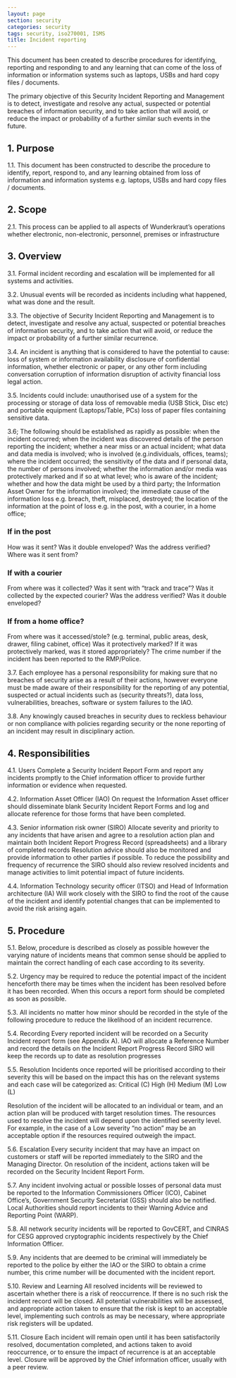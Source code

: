 ```yaml
---
layout: page
section: security
categories: security
tags: security, iso270001, ISMS
title: Incident reporting
---
```


This document has been created to describe procedures for identifying, reporting and responding to and any learning that can come of the loss of information or information systems such as laptops, USBs and hard copy files / documents.

The primary objective of this Security Incident Reporting and Management is to detect, investigate and resolve any actual, suspected or potential breaches of information security, and to take action that will avoid, or reduce the impact or probability of a further similar such events in the future.


## 1. Purpose
1.1. This document has been constructed to describe the procedure to identify, report,
respond to, and any learning obtained from loss of information and information systems e.g. laptops, USBs and hard copy files / documents.

## 2. Scope
2.1. This process can be applied to all aspects of Wunderkraut’s operations whether electronic, non-electronic, personnel, premises or infrastructure

## 3. Overview
3.1. Formal incident recording and escalation will be implemented for all systems and activities.

3.2.  Unusual events will be recorded as incidents including what happened, what was done and the result.

3.3. The objective of Security Incident Reporting and Management is to detect, investigate and resolve any actual, suspected or potential breaches of information security, and to take
action that will avoid, or reduce the impact or probability of a further similar recurrence.

3.4. An incident is anything that is considered to have the potential to cause:
    loss of system or information availability
           disclosure of confidential information, whether electronic or paper, or any
other form including conversation
    corruption of information
    disruption of activity
    financial loss
    legal action.

3.5. Incidents could include:
    unauthorised use of a system for the processing or storage of data
    loss of removable media (USB Stick, Disc etc) and portable equipment
(Laptops/Table, PCs)
    loss of paper files containing sensitive data.

3.6; The following should be established as rapidly as possible:
when the incident occurred;
when the incident was discovered
details of the person reporting the incident;
whether a near miss or an actual incident;
what data and data media is involved;
who is involved (e.g.individuals, offices, teams);
where the incident occurred;
the sensitivity of the data and if personal data, the number of persons involved;
whether the information and/or media was protectively marked and if so at what
level;
who is aware of the incident;
whether and how the data might be used by a third party;
the Information Asset Owner for the information involved;
the immediate cause of the information loss e.g. breach, theft, misplaced,
destroyed;
the location of the information at the point of loss e.g. in the post, with a courier, in
a home office;

### If in the post
How was it sent?
Was it double enveloped?
Was the address verified?
Where was it sent from?

### If with a courier
From where was it collected?
Was it sent with “track and trace”?
Was it collected by the expected courier?
Was the address verified?
Was it double enveloped?

### If from a home office?
From where was it accessed/stole? (e.g. terminal, public areas,
desk, drawer, filing cabinet, office)
Was it protectively marked?
If it was protectively marked, was it stored appropriately?
The crime number if the incident has been reported to the RMP/Police.

3.7. Each employee has a personal responsibility for making sure that no breaches of security arise as a result of their actions, however everyone must be made aware of their responsibility for the reporting of any potential, suspected or actual incidents such as (security threats?), data loss, vulnerabilities, breaches, software or system failures to the IAO.

3.8. Any knowingly caused breaches in security dues to reckless behaviour or non compliance with policies regarding security or the none reporting of an incident may result in disciplinary action.

## 4. Responsibilities
4.1. Users
Complete a Security Incident Report Form and report any incidents promptly to the Chief information officer to provide further information or evidence when requested.

4.2. Information Asset Officer (IAO)
On request the Information Asset officer should disseminate blank Security Incident Report Forms and log and allocate reference for those forms that have been completed.

4.3. Senior information risk owner (SIRO)
Allocate severity and priority to any incidents that have arisen and agree to a resolution action plan and maintain both Incident Report Progress Record (spreadsheets) and a library of completed records
Resolution advice should also be monitored and provide information to other parties if possible. To reduce the possibility and frequency of recurrence the SIRO should also review resolved incidents and manage activities to limit potential impact of future incidents.

4.4. Information Technology security officer (ITSO) and Head of Information architecture (IA)
Will work closely with the SIRO to find the root of the cause of the incident and identify potential changes that can be implemented to avoid the risk arising again.

## 5. Procedure
5.1. Below, procedure is described as closely as possible however the varying nature of incidents means that common sense should be applied to maintain the correct handling of each case according to its severity.

5.2. Urgency may be required to reduce the potential impact of the incident henceforth there may be times when the incident has been resolved before it has been recorded. When this occurs a report form should be completed as soon as possible.

5.3. All incidents no matter how minor should be recorded in the style of the following procedure to reduce the likelihood of an incident recurrence.

5.4. Recording
Every reported incident will be recorded on a Security Incident report form (see Appendix A). IAO will allocate a Reference Number and record the details on the Incident
Report Progress Record SIRO will keep the records up to date as resolution progresses

5.5. Resolution
Incidents once reported will be prioritised according to their severity this will be based on the impact this has on the relevant systems and each case will be categorized as:
Critical (C)
High (H)
Medium (M)
Low (L)

Resolution of the incident will be allocated to an individual or team, and an action plan will
be produced with target resolution times. The resources used to resolve the incident will
depend upon the identified severity level. For example, in the case of a Low severity “no
action” may be an acceptable option if the resources required outweigh the impact.

5.6. Escalation
Every security incident that may have an impact on customers or staff will be
reported immediately to the SIRO and the Managing Director. On resolution of the incident, actions taken will be recorded on the Security Incident Report Form.

5.7. Any incident involving actual or possible losses of personal data must be reported to the Information Commissioners Officer (ICO), Cabinet Office’s, Government Security Secretariat (GSS) should also be notified. Local Authorities should report incidents to their Warning Advice and Reporting Point (WARP).

5.8. All network security incidents will be reported to GovCERT, and CINRAS for CESG approved cryptographic incidents respectively by the Chief Information Officer.

5.9. Any incidents that are deemed to be criminal will immediately be reported to the police by either the IAO or the SIRO to obtain a crime number, this crime number will be documented with the incident report.

5.10. Review and Learning
All resolved incidents will be reviewed to ascertain whether there is a risk of reoccurrence.
If there is no such risk the incident record will be closed. All potential vulnerabilities will be
assessed, and appropriate action taken to ensure that the risk is kept to an acceptable level, implementing such controls as may be necessary, where appropriate risk registers will be updated.

5.11. Closure
Each incident will remain open until it has been satisfactorily resolved, documentation
completed, and actions taken to avoid reoccurrence, or to ensure the impact of
recurrence is at an acceptable level. Closure will be approved by the Chief information officer, usually with a peer review.
